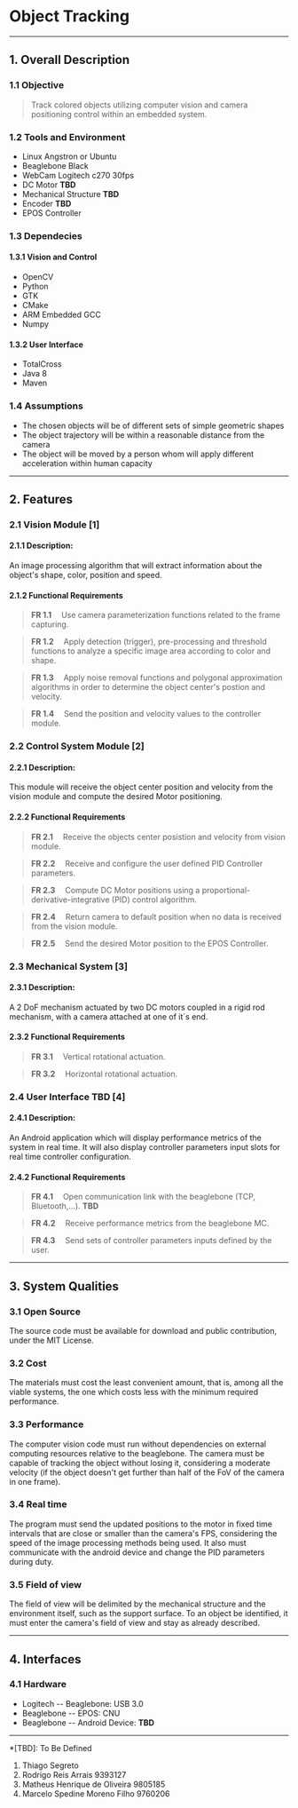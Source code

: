 # Object Tracking
---
## 1. Overall Description
### 1.1 Objective
> Track colored objects utilizing computer vision and camera positioning control within an embedded system.

### 1.2 Tools and Environment
* Linux Angstron or Ubuntu
* Beaglebone Black
* WebCam Logitech c270 30fps
* DC Motor **TBD**
* Mechanical Structure **TBD**
* Encoder **TBD**
* EPOS Controller

### 1.3 Dependecies
#### 1.3.1 Vision and Control
* OpenCV
* Python
* GTK
* CMake
* ARM Embedded GCC
* Numpy

#### 1.3.2 User Interface
* TotalCross
* Java 8
* Maven

### 1.4 Assumptions
- The chosen objects will be of different sets of simple geometric shapes
- The object trajectory will be within a reasonable distance from the camera
- The object will be moved by a person whom will apply different acceleration within human capacity

---
## 2. Features
### 2.1 Vision Module [1]
#### 2.1.1 Description:
An image processing algorithm that will extract information about the object's shape, color, position and speed.

#### 2.1.2 Functional Requirements
>**FR 1.1** &emsp;Use camera parameterization functions related to the frame capturing.

>**FR 1.2** &emsp;Apply detection (trigger), pre-processing and threshold functions to analyze a specific image area according to color and shape. 

>**FR 1.3** &emsp;Apply noise removal functions and polygonal approximation algorithms in order to determine the object center's postion and velocity.

>**FR 1.4** &emsp;Send the position and velocity values to the controller module.


### 2.2 Control System Module [2] 
#### 2.2.1 Description:
This module will receive the object center position and velocity from the vision module and compute the desired Motor positioning.

#### 2.2.2 Functional Requirements
>**FR 2.1** &emsp;Receive the objects center posistion and velocity from vision module.

>**FR 2.2** &emsp;Receive and configure the user defined PID Controller parameters.

>**FR 2.3** &emsp;Compute DC Motor positions using a proportional-derivative-integrative (PID) control algorithm.

>**FR 2.4** &emsp;Return camera to default position when no data is received from the vision module.

>**FR 2.5** &emsp;Send the desired Motor position to the EPOS Controller.

### 2.3 Mechanical System [3]
#### 2.3.1 Description:
A 2 DoF mechanism actuated by two DC motors coupled in a rigid rod mechanism, with a camera attached at one of it´s end.  

#### 2.3.2 Functional Requirements
>**FR 3.1** &emsp;Vertical rotational actuation.

>**FR 3.2** &emsp;Horizontal rotational actuation.

### 2.4 User Interface **TBD** [4]
#### 2.4.1 Description:
An Android application which will display performance metrics of the system in real time. 
It will also display controller parameters input slots for real time controller configuration.

#### 2.4.2 Functional Requirements
>**FR 4.1** &emsp;Open communication link with the beaglebone (TCP, Bluetooth,...). **TBD**

>**FR 4.2** &emsp;Receive performance metrics from the beaglebone MC.

>**FR 4.3** &emsp;Send sets of controller parameters inputs defined by the user.

---
## 3. System Qualities
### 3.1 Open Source  
The source code must be available for download and public contribution, under the MIT License.

### 3.2 Cost
The materials must cost the least convenient amount, that is, among all the viable systems, the one which costs less with the minimum required performance. 

### 3.3 Performance
The computer vision code must run without dependencies on external computing resources relative to the beaglebone. The camera must be capable of tracking the object without losing it, considering a moderate velocity (if the object doesn't get further than half of the FoV of the camera in one frame).

### 3.4 Real time    
The program must send the updated positions to the motor in fixed time intervals that are close or smaller than the camera's FPS, considering the speed of the image processing methods being used. It also must communicate with the android device and change the PID parameters during duty.   

### 3.5 Field of view
The field of view will be delimited by the mechanical structure and the environment itself, such as the support surface. To an object be identified, it must enter the camera's field of view and stay as already described.

---
## 4. Interfaces
### 4.1 Hardware
- Logitech -- Beaglebone: USB 3.0
- Beaglebone -- EPOS: CNU
- Beaglebone -- Android Device: **TBD**
---
*[TBD]: To Be Defined

1. Thiago Segreto
2. Rodrigo Reis Arrais          9393127
3. Matheus Henrique de Oliveira 9805185 
4. Marcelo Spedine Moreno Filho 9760206
